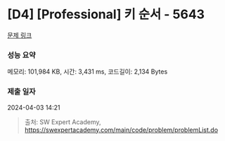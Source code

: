 # [D4] [Professional] 키 순서 - 5643 

[문제 링크](https://swexpertacademy.com/main/code/problem/problemDetail.do?contestProbId=AWXQsLWKd5cDFAUo) 

### 성능 요약

메모리: 101,984 KB, 시간: 3,431 ms, 코드길이: 2,134 Bytes

### 제출 일자

2024-04-03 14:21



> 출처: SW Expert Academy, https://swexpertacademy.com/main/code/problem/problemList.do